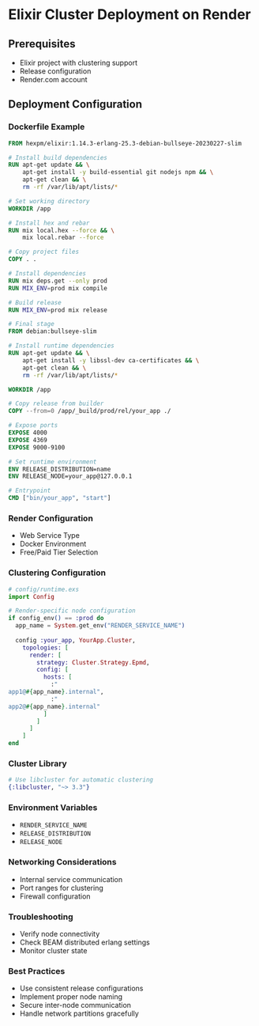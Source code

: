 # Elixir Cluster Deployment on Render

## Prerequisites
- Elixir project with clustering support
- Release configuration
- Render.com account

## Deployment Configuration

### Dockerfile Example
```dockerfile
FROM hexpm/elixir:1.14.3-erlang-25.3-debian-bullseye-20230227-slim

# Install build dependencies
RUN apt-get update && \
    apt-get install -y build-essential git nodejs npm && \
    apt-get clean && \
    rm -rf /var/lib/apt/lists/*

# Set working directory
WORKDIR /app

# Install hex and rebar
RUN mix local.hex --force && \
    mix local.rebar --force

# Copy project files
COPY . .

# Install dependencies
RUN mix deps.get --only prod
RUN MIX_ENV=prod mix compile

# Build release
RUN MIX_ENV=prod mix release

# Final stage
FROM debian:bullseye-slim

# Install runtime dependencies
RUN apt-get update && \
    apt-get install -y libssl-dev ca-certificates && \
    apt-get clean && \
    rm -rf /var/lib/apt/lists/*

WORKDIR /app

# Copy release from builder
COPY --from=0 /app/_build/prod/rel/your_app ./

# Expose ports
EXPOSE 4000
EXPOSE 4369
EXPOSE 9000-9100

# Set runtime environment
ENV RELEASE_DISTRIBUTION=name
ENV RELEASE_NODE=your_app@127.0.0.1

# Entrypoint
CMD ["bin/your_app", "start"]
```

### Render Configuration
- Web Service Type
- Docker Environment
- Free/Paid Tier Selection

### Clustering Configuration
```elixir
# config/runtime.exs
import Config

# Render-specific node configuration
if config_env() == :prod do
  app_name = System.get_env("RENDER_SERVICE_NAME")
  
  config :your_app, YourApp.Cluster,
    topologies: [
      render: [
        strategy: Cluster.Strategy.Epmd,
        config: [
          hosts: [
            :"
app1@#{app_name}.internal",
            :"
app2@#{app_name}.internal"
          ]
        ]
      ]
    ]
end
```

### Cluster Library
```elixir
# Use libcluster for automatic clustering
{:libcluster, "~> 3.3"}
```

### Environment Variables
- `RENDER_SERVICE_NAME`
- `RELEASE_DISTRIBUTION`
- `RELEASE_NODE`

### Networking Considerations
- Internal service communication
- Port ranges for clustering
- Firewall configuration

### Troubleshooting
- Verify node connectivity
- Check BEAM distributed erlang settings
- Monitor cluster state

### Best Practices
- Use consistent release configurations
- Implement proper node naming
- Secure inter-node communication
- Handle network partitions gracefully